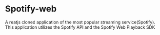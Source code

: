 # Spotify-web
A reatjs cloned application of the most popular streaming service(Spotify). This application utilizes the Spotify API and the Spotify Web Playback SDK
